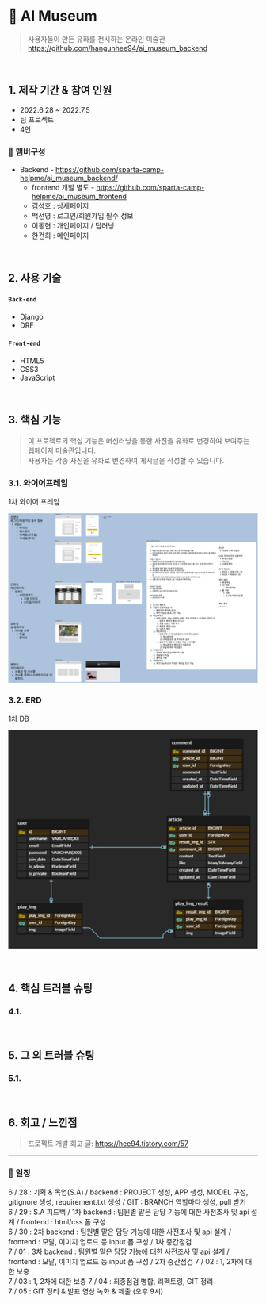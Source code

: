 # :pushpin: AI Museum
>사용자들이 만든 유화를 전시하는 온라인 미술관  
>https://github.com/hangunhee94/ai_museum_backend   

</br>

## 1. 제작 기간 & 참여 인원
- 2022.6.28 ~ 2022.7.5  
- 팀 프로젝트
- 4인  

### 🧙 맴버구성
- Backend - https://github.com/sparta-camp-helpme/ai_museum_backend/
  - frontend 개발 별도 - https://github.com/sparta-camp-helpme/ai_museum_frontend
  - 김성호 : 상세페이지
  - 백선영 : 로그인/회원가입 필수 정보
  - 이동현 : 개인페이지 / 딥러닝
  - 한건희 : 메인페이지
</br>

## 2. 사용 기술
#### `Back-end`
  - Django
  - DRF

#### `Front-end`
  - HTML5
  - CSS3
  - JavaScript
  
</br>

## 3. 핵심 기능
>이 프로젝트의 핵심 기능은 머신러닝을 통한 사진을 유화로 변경하여 보여주는 웹페이지 미술관입니다.   
>사용자는 각종 사진을 유화로 변경하여 게시글을 작성할 수 있습니다.      

### 3.1. 와이어프레임   
<p align='center'>
  <p>1차 와이어 프레임</p>
  <img src="./README/images/wireframe.png" width="600px" />
</p>


### 3.2. ERD    
<p align='center'>
  <p>1차 DB</p>
  <img src="./README/images/ERD.png" width="600px" />
</p>

<br>

## 4. 핵심 트러블 슈팅
### 4.1. 

</br>

## 5. 그 외 트러블 슈팅    
### 5.1. 

</br>

## 6. 회고 / 느낀점
>프로젝트 개발 회고 글: https://hee94.tistory.com/57 

---


### 📌 일정
6 / 28 : 기획 & 목업(S.A) / backend : PROJECT 생성, APP 생성, MODEL 구성, gitignore 생성, requirement.txt 생성 / GIT : BRANCH 역할마다 생성, pull 받기  
6 / 29 : S.A 피드백 / 1차 backend : 팀원별 맡은 담당 기능에 대한 사전조사 및 api 설계   / frontend : html/css 폼 구성  
6 / 30 : 2차 backend : 팀원별 맡은 담당 기능에 대한 사전조사 및 api 설계 / frontend : 모달, 이미지 업로드 등 input 폼 구성 / 1차 중간점검  
7 / 01 : 3차 backend : 팀원별 맡은 담당 기능에 대한 사전조사 및 api 설계 / frontend : 모달, 이미지 업로드 등 input 폼 구성 / 2차 중간점검 
7 / 02 : 1, 2차에 대한 보충  
7 / 03 : 1, 2차에 대한 보충
7 / 04 : 최종점검 병합, 리펙토링, GIT 정리  
7 / 05 : GIT 정리 & 발표 영상 녹화 & 제출 (오후 9시)  

